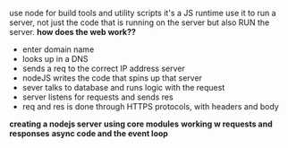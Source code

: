 use node for build tools and utility scripts
it's a JS runtime
use it to run a server, not just the code that is running on the server but also RUN the server.
**how does the web work??**

- enter domain name
- looks up in a DNS
- sends a req to the correct IP address server
- nodeJS writes the code that spins up that server
- sever talks to database and runs logic with the request
- server listens for requests and sends res
- req and res is done through HTTPS protocols, with headers and body

**creating a nodejs server**
**using core modules**
**working w requests and responses**
**async code and the event loop**
